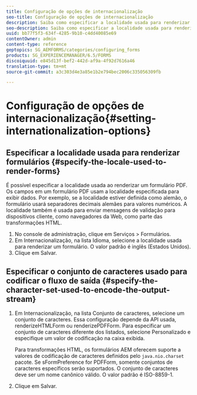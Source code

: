 ```yaml
---
title: Configuração de opções de internacionalização
seo-title: Configuração de opções de internacionalização
description: Saiba como especificar a localidade usada para renderizar formulários e como especificar o conjunto de caracteres usado para codificar o fluxo de saída.
seo-description: Saiba como especificar a localidade usada para renderizar formulários e como especificar o conjunto de caracteres usado para codificar o fluxo de saída.
uuid: bb77f5f3-634f-4285-9b10-c4dd40085e69
contentOwner: admin
content-type: reference
geptopics: SG_AEMFORMS/categories/configuring_forms
products: SG_EXPERIENCEMANAGER/6.5/FORMS
discoiquuid: e845d13f-bef2-442d-af9a-4f92d7616a46
translation-type: tm+mt
source-git-commit: a3c303d4e3a85e1b2e794bec2006c335056309fb

---
```



# Configuração de opções de internacionalização{#setting-internationalization-options}

## Especificar a localidade usada para renderizar formulários {#specify-the-locale-used-to-render-forms}

É possível especificar a localidade usada ao renderizar um formulário PDF. Os campos em um formulário PDF usam a localidade especificada para exibir dados. Por exemplo, se a localidade estiver definida como alemão, o formulário usará separadores decimais alemães para valores numéricos. A localidade também é usada para enviar mensagens de validação para dispositivos cliente, como navegadores da Web, como parte das transformações HTML.

1. No console de administração, clique em Serviços > Formulários.
1. Em Internacionalização, na lista Idioma, selecione a localidade usada para renderizar um formulário. O valor padrão é inglês (Estados Unidos).
1. Clique em Salvar.

## Especificar o conjunto de caracteres usado para codificar o fluxo de saída {#specify-the-character-set-used-to-encode-the-output-stream}

1. Em Internacionalização, na lista Conjunto de caracteres, selecione um conjunto de caracteres. Essa configuração depende da API usada, renderizeHTMLForm ou renderizePDFForm. Para especificar um conjunto de caracteres diferente dos listados, selecione Personalizado e especifique um valor de codificação na caixa exibida.

   Para transformações HTML, os formulários AEM oferecem suporte a valores de codificação de caracteres definidos pelo `java.nio.charset` pacote. Se sFormPreference for PDFForm, somente conjuntos de caracteres específicos serão suportados. O conjunto de caracteres deve ser um nome canônico válido. O valor padrão é ISO-8859-1.

1. Clique em Salvar.

